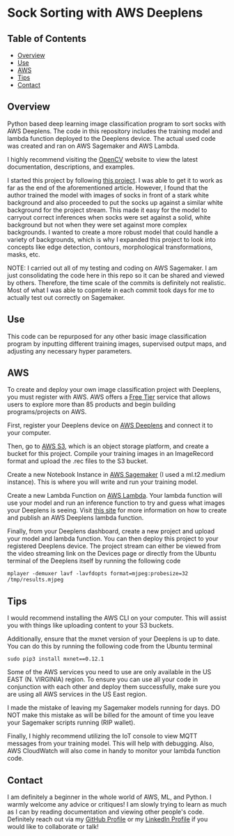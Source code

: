# Sock Sorting with AWS Deeplens

## Table of Contents
- [Overview](#Overview)
- [Use](#Use)
- [AWS](#AWS)
- [Tips](#Tips)
- [Contact](#Contact)

## Overview

Python based deep learning image classification program to sort socks with AWS Deeplens. The code in this repository includes the training model and lambda function deployed to the Deeplens device. The actual used code was created and ran on AWS Sagemaker and AWS Lambda.

I highly recommend visiting the [OpenCV](https://opencv-python-tutroals.readthedocs.io/en/latest/index.html) website to view the latest documentation, descriptions, and examples.

I started this project by following [this project](https://simon-aubury.medium.com/sorting-my-socks-with-deep-learning-part-1-1b5651d35f3e). I was able to get it to work as far as the end of the aforementioned article. However, I found that the author trained the model with images of socks in front of a stark white background and also proceeded to put the socks up against a similar white background for the project stream. This made it easy for the model to carryout correct inferences when socks were set against a solid, white background but not when they were set against more complex backgrounds. I wanted to create a more robust model that could handle a variety of backgrounds, which is why I expanded this project to look into concepts like edge detection, contours, morphological transformations, masks, etc. 

NOTE: I carried out all of my testing and coding on AWS Sagemaker. I am just consolidating the code here in this repo so it can be shared and viewed by others. Therefore, the time scale of the commits is definitely not realistic. Most of what I was able to copmlete in each commit took days for me to actually test out correctly on Sagemaker.

## Use

This code can be repurposed for any other basic image classification program by inputting different training images, supervised output maps, and adjusting any necessary hyper parameters.

## AWS

To create and deploy your own image classification project with Deeplens, you must register with AWS. AWS offers a [Free Tier](https://aws.amazon.com/free/) service that allows users to explore more than 85 products and begin building programs/projects on AWS.

First, register your Deeplens device on [AWS Deeplens](https://aws.amazon.com/deeplens/) and connect it to your computer.

Then, go to [AWS S3](https://aws.amazon.com/s3/), which is an object storage platform, and create a bucket for this project. Compile your training images in an ImageRecord format and upload the .rec files to the S3 bucket.

Create a new Notebook Instance in [AWS Sagemaker](https://aws.amazon.com/sagemaker/) (I used a ml.t2.medium instance). This is where you will write and run your training model.

Create a new Lambda Function on [AWS Lambda](https://aws.amazon.com/lambda/). Your lambda function will use your model and run an inference function to try and guess what images your Deeplens is seeing. Visit [this site](https://docs.aws.amazon.com/deeplens/latest/dg/deeplens-inference-lambda-create.html) for more information on how to create and publish an AWS Deeplens lambda function.

Finally, from your Deeplens dashboard, create a new project and upload your model and lambda function. You can then deploy this project to your registered Deeplens device. The project stream can either be viewed from the video streaming link on the Devices page or directly from the Ubuntu terminal of the Deeplens itself by running the following code

    mplayer -demuxer lavf -lavfdopts format=mjpeg:probesize=32 /tmp/results.mjpeg

## Tips

I would recommend installing the AWS CLI on your computer. This will assist you with things like uploading content to your S3 buckets.

Additionally, ensure that the mxnet version of your Deeplens is up to date. You can do this by running the following code from the Ubuntu terminal

    sudo pip3 install mxnet==0.12.1

Some of the AWS services you need to use are only available in the US EAST (N. VIRGINIA) region. To ensure you can use all your code in conjunction with each other and deploy them successfully, make sure you are using all AWS services in the US East region.

I made the mistake of leaving my Sagemaker models running for days. DO NOT make this mistake as will be billed for the amount of time you leave your Sagemaker scripts running (RIP wallet). 

Finally, I highly recommend utilizing the IoT console to view MQTT messages from your training model. This will help with debugging. Also, AWS CloudWatch will also come in handy to monitor your lambda function code.

## Contact

I am definitely a beginner in the whole world of AWS, ML, and Python. I warmly welcome any advice or critiques! I am slowly trying to learn as much as I can by reading documentation and viewing other people's code. Definitely reach out via my [GitHub Profile](https://github.com/sophia2798) or my [LinkedIn Profile](https://linkedin.com/in/sophia2798) if you would like to collaborate or talk! 